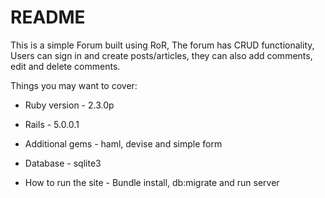 # README

This is a simple Forum built using RoR, The forum has CRUD functionality, Users can sign in and create posts/articles, they can also add comments, edit and delete comments.

Things you may want to cover:

* Ruby version - 2.3.0p

* Rails - 5.0.0.1

* Additional gems - haml, devise and simple form

* Database - sqlite3

* How to run the site - Bundle install, db:migrate and run server
